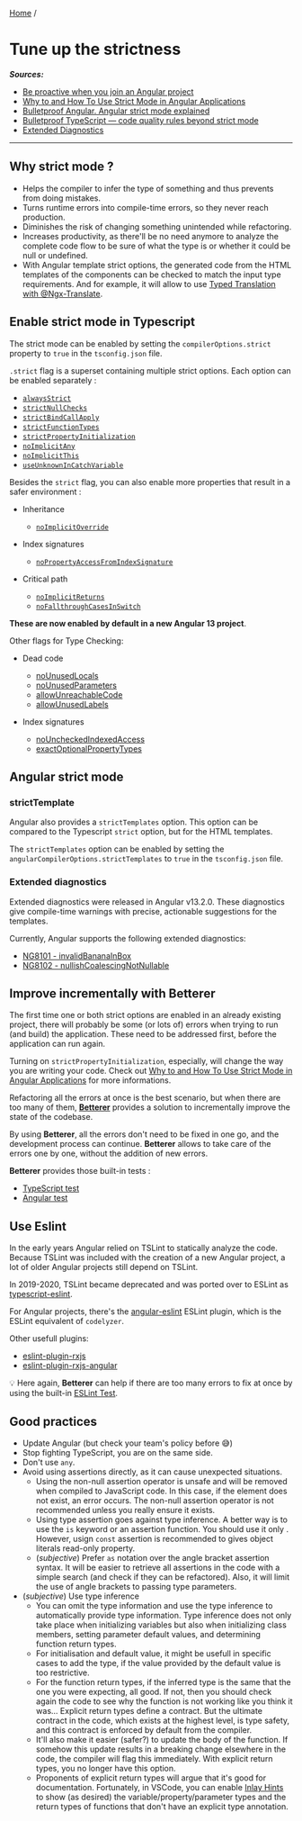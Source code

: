 [Home](../README.md) /

# Tune up the strictness

_**Sources:**_

- [Be proactive when you join an Angular project](https://timdeschryver.dev/blog/be-proactive-when-you-join-an-angular-project#tune-up-the-strictness)
- [Why to and How To Use Strict Mode in Angular Applications](https://betterprogramming.pub/why-to-and-how-to-use-strict-mode-in-angular-applications-1e6f6ffc0595)
- [Bulletproof Angular. Angular strict mode explained](https://indepth.dev/posts/1402/bulletproof-angular)
- [Bulletproof TypeScript — code quality rules beyond strict mode](https://medium.com/generic-ui/bulletproof-typescript-code-quality-rules-beyond-strict-mode-315e48611a88)
- [Extended Diagnostics](https://blog.angular.io/angular-extended-diagnostics-53e2fa19ece9)
  
---

## Why strict mode ?

- Helps the compiler to infer the type of something and thus prevents from doing mistakes.
- Turns runtime errors into compile-time errors, so they never reach production.
- Diminishes the risk of changing something unintended while refactoring.
- Increases productivity, as there'll be no need anymore to analyze the complete code flow to be sure of what the type is or whether it could be null or undefined.
- With Angular template strict options, the generated code from the HTML templates of the components can be checked to match the input type requirements. And for example, it will allow to use [Typed Translation with @Ngx-Translate](typed-translation-with-ngx-translate.md).

## Enable strict mode in Typescript

The strict mode can be enabled by setting the `compilerOptions.strict` property to `true` in the `tsconfig.json` file.

`.strict` flag is a superset containing multiple strict options. Each option can be enabled separately :

- [`alwaysStrict`](https://www.typescriptlang.org/tsconfig#alwaysStrict)
- [`strictNullChecks`](https://www.typescriptlang.org/tsconfig#strictNullChecks)
- [`strictBindCallApply`](https://www.typescriptlang.org/tsconfig#strictBindCallApply)
- [`strictFunctionTypes`](https://www.typescriptlang.org/tsconfig#strictFunctionTypes)
- [`strictPropertyInitialization`](https://www.typescriptlang.org/tsconfig#strictPropertyInitialization)
- [`noImplicitAny`](https://www.typescriptlang.org/tsconfig#noImplicitAny)
- [`noImplicitThis`](https://www.typescriptlang.org/tsconfig#noImplicitThis)
- [`useUnknownInCatchVariable`](https://www.typescriptlang.org/tsconfig#useUnknownInCatchVariables)

Besides the `strict` flag, you can also enable more properties that result in a safer environment :

- Inheritance 
  - [`noImplicitOverride`](https://www.typescriptlang.org/tsconfig#noImplicitOverride)

- Index signatures
  - [`noPropertyAccessFromIndexSignature`](https://www.typescriptlang.org/tsconfig#noPropertyAccessFromIndexSignature)

- Critical path
  - [`noImplicitReturns`](https://www.typescriptlang.org/tsconfig#noImplicitReturns)
  - [`noFallthroughCasesInSwitch`](https://www.typescriptlang.org/tsconfig#noFallthroughCasesInSwitch)

**These are now enabled by default in a new Angular 13 project**.

Other flags for Type Checking:

- Dead code
  - [noUnusedLocals](https://www.typescriptlang.org/tsconfig#noUnusedLocals)
  - [noUnusedParameters](https://www.typescriptlang.org/tsconfig#noUnusedParameters)
  - [allowUnreachableCode](https://www.typescriptlang.org/tsconfig#allowUnreachableCode)
  - [allowUnusedLabels](https://www.typescriptlang.org/tsconfig#allowUnusedLabels)

- Index signatures
  - [noUncheckedIndexedAccess](https://www.typescriptlang.org/tsconfig#noUncheckedIndexedAccess)
  - [exactOptionalPropertyTypes](https://www.typescriptlang.org/tsconfig#exactOptionalPropertyTypes)

## Angular strict mode

### strictTemplate

Angular also provides a `strictTemplates` option. This option can be compared to the Typescript `strict` option, but for the HTML templates.

The `strictTemplates` option can be enabled by setting the `angularCompilerOptions.strictTemplates` to `true` in the `tsconfig.json` file.

### Extended diagnostics

Extended diagnostics were released in Angular v13.2.0. These diagnostics give compile-time warnings with precise, actionable suggestions for the templates.

Currently, Angular supports the following extended diagnostics:

- [NG8101 - invalidBananaInBox](https://angular.io/extended-diagnostics/NG8101)
- [NG8102 - nullishCoalescingNotNullable](https://angular.io/extended-diagnostics/NG8102)

## Improve incrementally with **Betterer**

The first time one or both strict options are enabled in an already existing project, there will probably be some (or lots of) errors when trying to run (and build) the application. These need to be addressed first, before the application can run again.

Turning on `strictPropertyInitialization`, especially, will change the way you are writing your code. Check out [Why to and How To Use Strict Mode in Angular Applications](https://betterprogramming.pub/why-to-and-how-to-use-strict-mode-in-angular-applications-1e6f6ffc0595) for more informations.

Refactoring all the errors at once is the best scenario, but when there are too many of them, **[Betterer](https://github.com/phenomnomnominal/betterer)** provides a solution to incrementally improve the state of the codebase.

By using **Betterer**, all the errors don't need to be fixed in one go, and the development process can continue. **Betterer** allows to take care of the errors one by one, without the addition of new errors.

**Betterer** provides those built-in tests :

- [TypeScript test](https://phenomnomnominal.github.io/betterer/docs/typescript-test)
- [Angular test](https://phenomnomnominal.github.io/betterer/docs/angular-test)

## Use Eslint

In the early years Angular relied on TSLint to statically analyze the code. Because TSLint was included with the creation of a new Angular project, a lot of older Angular projects still depend on TSLint. 

 In 2019-2020, TSLint became deprecated and was ported over to ESLint as [typescript-eslint](https://github.com/typescript-eslint/typescript-eslint).
 
For Angular projects, there's the [angular-eslint](https://github.com/angular-eslint/angular-eslint) ESLint plugin, which is the ESLint equivalent of `codelyzer`.

Other usefull plugins:
- [eslint-plugin-rxjs](https://github.com/cartant/eslint-plugin-rxjs)
- [eslint-plugin-rxjs-angular](https://github.com/cartant/eslint-plugin-rxjs-angular)

💡 Here again, **Betterer** can help if there are too many errors to fix at once by using the built-in [ESLint Test](https://phenomnomnominal.github.io/betterer/docs/eslint-test/).

## Good practices
- Update Angular (but check your team's policy before 😅)
- Stop fighting TypeScript, you are on the same side.
- Don't use `any`.
- Avoid using assertions directly, as it can cause unexpected situations.
  - Using the non-null assertion operator is unsafe and will be removed when compiled to JavaScript code. In this case, if the element does not exist, an error occurs. The non-null assertion operator is not recommended unless you really ensure it exists.
  - Using type assertion goes against type inference. A better way is to use the `is` keyword or an assertion function. You should use it only . However, usign `const` assertion is recommended to gives object literals read-only property.
  - (*subjective*) Prefer `as` notation over the angle bracket assertion syntax. It will be easier to retrieve all assertions in the code with a simple search (and check if they can be refactored). Also, it will limit the use of angle brackets to passing type parameters.
- (*subjective*) Use type inference
  - You can omit the type information and use the type inference to automatically provide type information. Type inference does not only take place when initializing variables but also when initializing class members, setting parameter default values, and determining function return types.
  - For initialisation and default value, it might be usefull in specific cases to add the type, if the value provided by the default value is too restrictive.
  - For the function return types, if the inferred type is the same that the one you were expecting, all good. If not, then you should check again the code to see why the function is not working like you think it was... Explicit return types define a contract. But the ultimate contract in the code, which exists at the highest level, is type safety, and this contract is enforced by default from the compiler.
  - It'll also make it easier (safer?) to update the body of the function. If somehow this update results in a breaking change elsewhere in the code, the compiler will flag this immediately. With explicit return types, you no longer have this option. 
  - Proponents of explicit return types will argue that it's good for documentation. Fortunately, in VSCode, you can enable [Inlay Hints](https://github.com/microsoft/vscode-docs/blob/vnext/release-notes/v1_60.md#inlay-hints-for-javascript-and-typescript) to show (as desired) the variable/property/parameter types and the return types of functions that don't have an explicit type annotation.
